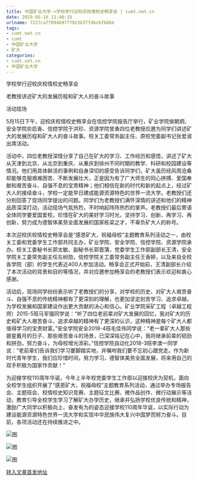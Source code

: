 ```yaml
---
title: 中国矿业大学->学校举行迎校庆校情校史畅享会 | cumt.net.cn
date: 2019-05-16 11:40:33
urlname: 7227ca7f094b97f7923b57fdbcbfb8bb
tags: 
- cumt.net.cn
- cumt
- 中国矿业大学
- 矿大
categories:
- cumt.net.cn
- 中国矿业大学
---
```



学校举行迎校庆校情校史畅享会

老教授讲述矿大的发展历程和矿大人的奋斗故事

活动现场

5月15日下午，迎校庆校情校史畅享会在信控学院报告厅举行，矿业学院侯朝炯、安全学院俞启香、信控学院于洪珍、资源学院曾勇四位老教授应邀为同学们讲述矿大的发展历程和矿大人的奋斗故事。校关工委常务副主任、原校党委副书记张爱淑出席活动。

活动中，四位老教授深情分享了自己在矿大的学习、工作经历和感悟，讲述了矿大从天津到北京、从北京到重庆、从重庆到徐州不同时期的教学、科研和校园建设等情况。他们用具体鲜活的事例和自身深切的感受告诉同学们，矿大虽历经风雨沧桑却能够克服艰难困苦、不断发展壮大，正是因为有了广大师生的同心拼搏、爱国奉献和艰苦奋斗、自强不息的宝贵精神；他们相信在新的时代和新的起点上，经过矿大人的接续奋斗，学校一定能早日建成能源资源特色的世界一流大学。老教授们还分别回答了现场同学提出的问题。同学们为老教授们满怀深情的讲述和他们的精神品质深深打动，活动现场气氛热烈，不时响起阵阵热烈的掌声。老教授们最后寄语全体同学要爱国爱校，珍惜在矿大的美好学习时光，坚持学习、创新、再学习、再创新，努力成为德智体美劳全面发展的国家栋梁之才，不辜负矿大人的称号。

本次迎校庆校情校史畅享会是“感恩矿大，祝福母校”主题教育系列活动之一，由校关工委和党委学生工作部共同主办，矿业学院、安全学院、信控学院、资源学院承办。校关工委秘书长郭太敏、副秘书长郭晋蒲，党委学生工作部副部长王清，安全学院关工委常务副主任左树勋，信控学院关工委常务副主任王香婷，以及来自全校各学院（部）的学生代表近400人参加活动。畅享会正式开始前，王清副部长介绍了本次活动的背景和目的等情况，并对应邀参加畅享会的老教授们表示欢迎和衷心感谢。

活动后，现场同学纷纷表示听了老教授们的分享，对学校的历史、对矿大人艰苦奋斗、自强不息的传统精神都有了更深刻的理解，也更加坚定刻苦学习、追求卓越，为学校发展和国家建设作出更大贡献的决心和信心。矿业学院采矿工程（卓越工程师）2015-5班马军强同学说：“听了四位老前辈对矿大发展的回忆，我对矿大的历史和矿大人艰苦奋斗、追求卓越的精神有了更深的认识，这种精神是每个矿大人都值得学习的宝贵财富。”安全学院安全2018-4班毛佳伟同学说：“老一辈矿大人那些披星戴月的日子、那些艰苦奋斗的场景，已深深铭记在心中，我将继承前辈的韧劲和拼劲，努力奋斗，为母校增光添彩。”信控学院自动化2018-3班李澳一同学说：“老前辈们告诉我们学习要脚踏实地，并嘱咐我们要不忘初心跟党走。作为新时代青年学生，我们应珍惜时间，努力学习，德智体美劳全面发展，将来用自己的双手积极为国家作贡献！”

为迎接学校110周年华诞，今年上半年校党委学生工作部以迎接校庆为契机，面向全校学生组织开展了“感恩矿大，祝福母校”主题教育系列活动，通过举办专场报告会、主题班会、校情校史知识竞赛、主题征文比赛、微作品创作、微行动展示等活动，教育引导全校学生学习了解矿大办学历史，继承并弘扬学校优良传统和精神，激励广大同学以积极向上、奋发有为的姿态迎接学校110周年华诞，以实际行动为建设能源资源特色世界一流大学和实现中华民族伟大复兴中国梦而努力奋斗。目前，各项活动还在持续推进之中。



![图](http://xwzx.cumt.edu.cn/_upload/article/images/46/b6/feff019340cbb4216c5e53030f6d/421012f5-b070-4a68-a19c-cf01bed1d3a8.jpg)

![图](http://xwzx.cumt.edu.cn/_upload/article/images/46/b6/feff019340cbb4216c5e53030f6d/346b0754-a2f5-4a39-985c-5a28fdf97e38.jpg)

![图](http://xwzx.cumt.edu.cn/_upload/article/images/46/b6/feff019340cbb4216c5e53030f6d/6ad462c2-98be-4920-9944-30189e4d29a4.jpg)

[转入文章首发地址](http://xwzx.cumt.edu.cn/02/ac/c513a524972/page.htm)